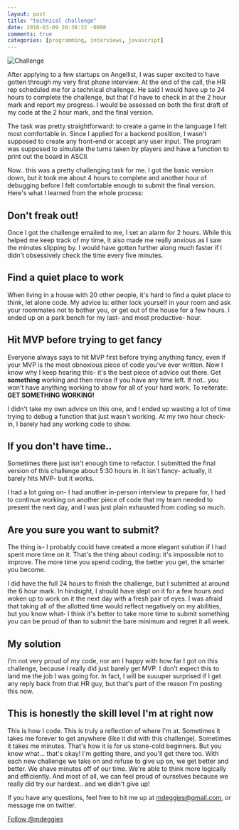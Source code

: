 ```yaml
---
layout: post
title: "technical challenge"
date: 2016-03-09 20:38:32 -0800
comments: true
categories: [programming, interviews, javascript]
---
```


![Challenge](http://i.imgur.com/17k3QJq.jpg?1)

After applying to a few startups on Angellist, I was super excited to have gotten through my very first phone interview. At the end of the call, the HR rep scheduled me for a technical challenge. He said I would have up to 24 hours to complete the challenge, but that I'd have to check in at the 2 hour mark and report my progress. I would be assessed on both the first draft of my code at the 2 hour mark, and the final version.

The task was pretty straightforward: to create a game in the language I felt most comfortable in. Since I applied for a backend position, I wasn't supposed to create any front-end or accept any user input. The program was supposed to simulate the turns taken by players and have a function to print out the board in ASCII.

Now.. this was a pretty challenging task for me. I got the basic version down, but it took me about 4 hours to complete and another hour of debugging before I felt comfortable enough to submit the final version. Here's what I learned from the whole process:

## Don't freak out!

Once I got the challenge emailed to me, I set an alarm for 2 hours. While this helped me keep track of my time, it also made me really anxious as I saw the minutes slipping by. I would have gotten further along much faster if I didn't obsessively check the time every five minutes.

## Find a quiet place to work

When living in a house with 20 other people, it's hard to find a quiet place to think, let alone code. My advice is: either lock yourself in your room and ask your roommates not to bother you, or get out of the house for a few hours. I ended up on a park bench for my last- and most productive- hour.

## Hit MVP before trying to get fancy

Everyone always says to hit MVP first before trying anything fancy, even if your MVP is the most obnoxious piece of code you've ever written. Now I know why I keep hearing this- it's the best piece of advice out there. Get **something** working and then revise if you have any time left. If not.. you won't have anything working to show for all of your hard work. To reiterate: **GET SOMETHING WORKING!**

I didn't take my own advice on this one, and I ended up wasting a lot of time trying to debug a function that just wasn't working. At my two hour check-in, I barely had any working code to show.

## If you don't have time..

Sometimes there just isn't enough time to refactor. I submitted the final version of this challenge about 5:30 hours in. It isn't fancy- actually, it barely hits MVP- but it works.

I had a lot going on- I had another in-person interview to prepare for, I had to continue working on another piece of code that my team needed to present the next day, and I was just plain exhausted from coding so much.

## Are you sure you want to submit?

The thing is- I probably could have created a more elegant solution if I had spent more time on it. That's the thing about coding: it's impossible not to improve. The more time you spend coding, the better you get, the smarter you become.

I did have the full 24 hours to finish the challenge, but I submitted at around the 6 hour mark. In hindsight, I should have slept on it for a few hours and woken up to work on it the next day with a fresh pair of eyes. I was afraid that taking all of the allotted time would reflect negatively on my abilities, but you know what- I think it's better to take more time to submit something you can be proud of than to submit the bare minimum and regret it all week.

## My solution

I'm not very proud of my code, nor am I happy with how far I got on this challenge, because I really did just barely get MVP. I don't expect this to land me the job I was going for. In fact, I will be suuuper surprised if I get any reply back from that HR guy, but that's part of the reason I'm posting this now.

## This is honestly the skill level I'm at right now

This is how I code. This is truly a reflection of where I'm at. Sometimes it takes me forever to get anywhere (like it did with this challenge). Sometimes it takes me minutes. That's how it is for us stone-cold beginners. But you know what... that's okay! I'm getting there, and you'll get there too. With each new challenge we take on and refuse to give up on, we get better and better. We shave minutes off of our time. We're able to think more logically and efficiently. And most of all, we can feel proud of ourselves because we really did try our hardest.. and we didn't give up!

If you have any questions, feel free to hit me up at mdeggies@gmail.com, or message me on twitter.

<a href="https://twitter.com/mdeggies" class="twitter-follow-button" data-show-count="false" data-size="large">Follow @mdeggies</a>
<script>!function(d,s,id){var js,fjs=d.getElementsByTagName(s)[0],p=/^http:/.test(d.location)?'http':'https';if(!d.getElementById(id)){js=d.createElement(s);js.id=id;js.src=p+'://platform.twitter.com/widgets.js';fjs.parentNode.insertBefore(js,fjs);}}(document, 'script', 'twitter-wjs');</script>
